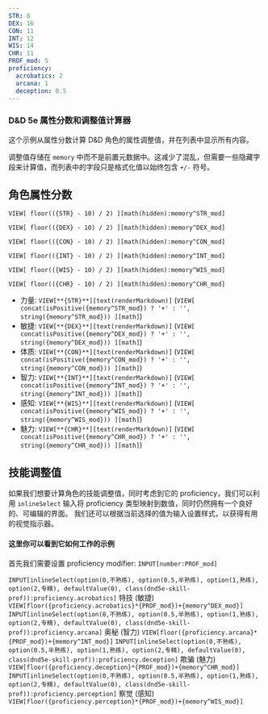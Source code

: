 ```yaml
---
STR: 8
DEX: 16
CON: 11
INT: 12
WIS: 14
CHR: 11
PROF_mod: 5
proficiency:
  acrobatics: 2
  arcana: 1
  deception: 0.5
---
```


### D&D 5e 属性分数和调整值计算器

这个示例从属性分数计算 D&D 角色的属性调整值，并在列表中显示所有内容。

调整值存储在 `memory` 中而不是前置元数据中。这减少了混乱，但需要一些隐藏字段来计算值，而列表中的字段只是格式化值以始终包含 `+/-` 符号。

## 角色属性分数

```meta-bind
VIEW[ floor(({STR} - 10) / 2) ][math(hidden):memory^STR_mod]
```
```meta-bind
VIEW[ floor(({DEX} - 10) / 2) ][math(hidden):memory^DEX_mod]
```
```meta-bind
VIEW[ floor(({CON} - 10) / 2) ][math(hidden):memory^CON_mod]
```
```meta-bind
VIEW[ floor(({INT} - 10) / 2) ][math(hidden):memory^INT_mod]
```
```meta-bind
VIEW[ floor(({WIS} - 10) / 2) ][math(hidden):memory^WIS_mod]
```
```meta-bind
VIEW[ floor(({CHR} - 10) / 2) ][math(hidden):memory^CHR_mod]
```

- 力量: `VIEW[**{STR}**][text(renderMarkdown)]` (`VIEW[ concat(isPositive({memory^STR_mod}) ? '+' : '', string({memory^STR_mod})) ][math]`)
- 敏捷: `VIEW[**{DEX}**][text(renderMarkdown)]` (`VIEW[ concat(isPositive({memory^DEX_mod}) ? '+' : '', string({memory^DEX_mod})) ][math]`)
- 体质: `VIEW[**{CON}**][text(renderMarkdown)]` (`VIEW[ concat(isPositive({memory^CON_mod}) ? '+' : '', string({memory^CON_mod})) ][math]`)
- 智力: `VIEW[**{INT}**][text(renderMarkdown)]` (`VIEW[ concat(isPositive({memory^INT_mod}) ? '+' : '', string({memory^INT_mod})) ][math]`)
- 感知: `VIEW[**{WIS}**][text(renderMarkdown)]` (`VIEW[ concat(isPositive({memory^WIS_mod}) ? '+' : '', string({memory^WIS_mod})) ][math]`)
- 魅力: `VIEW[**{CHR}**][text(renderMarkdown)]` (`VIEW[ concat(isPositive({memory^CHR_mod}) ? '+' : '', string({memory^CHR_mod})) ][math]`)

## 技能调整值

如果我们想要计算角色的技能调整值，同时考虑到它的 proficiency，我们可以利用 `inlineSelect` 输入将 proficiency 类型映射到数值，同时仍然拥有一个良好的、可编辑的界面。
我们还可以根据当前选择的值为输入设置样式，以获得有用的视觉指示器。

#### 这里你可以看到它如何工作的示例

首先我们需要设置 proficiency modifier: `INPUT[number:PROF_mod]`

`INPUT[inlineSelect(option(0,不熟练), option(0.5,半熟练), option(1,熟练), option(2,专精), defaultValue(0), class(dnd5e-skill-prof)):proficiency.acrobatics]` 特技 (敏捷) `VIEW[floor({proficiency.acrobatics}*{PROF_mod})+{memory^DEX_mod}]`
`INPUT[inlineSelect(option(0,不熟练), option(0.5,半熟练), option(1,熟练), option(2,专精), defaultValue(0), class(dnd5e-skill-prof)):proficiency.arcana]` 奥秘 (智力) `VIEW[floor({proficiency.arcana}*{PROF_mod})+{memory^INT_mod}]`
`INPUT[inlineSelect(option(0,不熟练), option(0.5,半熟练), option(1,熟练), option(2,专精), defaultValue(0), class(dnd5e-skill-prof)):proficiency.deception]` 欺骗 (魅力) `VIEW[floor({proficiency.deception}*{PROF_mod})+{memory^CHR_mod}]`
`INPUT[inlineSelect(option(0,不熟练), option(0.5,半熟练), option(1,熟练), option(2,专精), defaultValue(0), class(dnd5e-skill-prof)):proficiency.perception]` 察觉 (感知) `VIEW[floor({proficiency.perception}*{PROF_mod})+{memory^WIS_mod}]`
